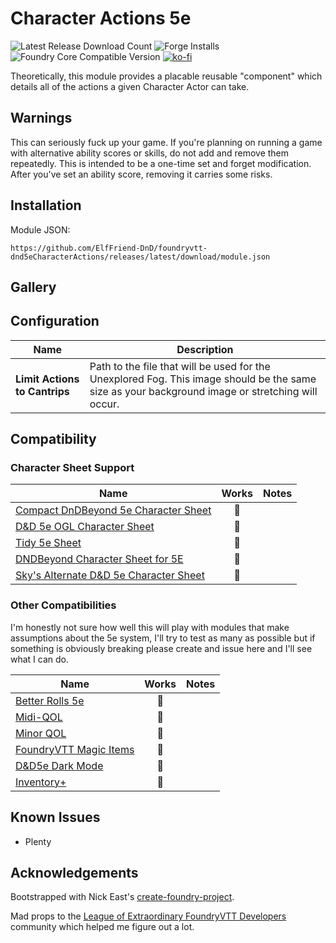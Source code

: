 # Character Actions 5e

![Latest Release Download Count](https://img.shields.io/badge/dynamic/json?label=Downloads@latest&query=assets%5B1%5D.download_count&url=https%3A%2F%2Fapi.github.com%2Frepos%2FElfFriend-DnD%2Ffoundryvtt-dnd5eCharacterActions%2Freleases%2Flatest)
![Forge Installs](https://img.shields.io/badge/dynamic/json?label=Forge%20Installs&query=package.installs&suffix=%25&url=https%3A%2F%2Fforge-vtt.com%2Fapi%2Fbazaar%2Fpackage%2Fcharacter-actions-list-5e&colorB=4aa94a)
![Foundry Core Compatible Version](https://img.shields.io/badge/dynamic/json.svg?url=https%3A%2F%2Fraw.githubusercontent.com%2FElfFriend-DnD%2Ffoundryvtt-dnd5eCharacterActions%2Fmain%2Fsrc%2Fmodule.json&label=Foundry%20Version&query=$.compatibleCoreVersion&colorB=orange)
[![ko-fi](https://img.shields.io/badge/-buy%20me%20a%20coke-%23FF5E5B)](https://ko-fi.com/elffriend)


Theoretically, this module provides a placable reusable "component" which details all of the actions a given Character Actor can take.

## Warnings

This can seriously fuck up your game. If you're planning on running a game with alternative ability scores or skills, do not add and remove them repeatedly. This is intended to be a one-time set and forget modification. After you've set an ability score, removing it carries some risks.


## Installation

Module JSON:

```
https://github.com/ElfFriend-DnD/foundryvtt-dnd5eCharacterActions/releases/latest/download/module.json
```

## Gallery


## Configuration

| **Name**                      | Description                                                                                                                                      |
| ----------------------------- | ------------------------------------------------------------------------------------------------------------------------------------------------ |
| **Limit Actions to Cantrips** | Path to the file that will be used for the Unexplored Fog. This image should be the same size as your background image or stretching will occur. |


## Compatibility

### Character Sheet Support
| **Name**                                                                                                 |  Works  | Notes |
| -------------------------------------------------------------------------------------------------------- | :-----: | ----- |
| [Compact DnDBeyond 5e Character Sheet](https://github.com/ElfFriend-DnD/foundryvtt-compactBeyond5eSheet) | :shrug: |       |
| [D&D 5e OGL Character Sheet](https://github.com/ElfFriend-DnD/foundryvtt-5eOGLCharacterSheet)            | :shrug: |       |
| [Tidy 5e Sheet](https://github.com/sdenec/tidy5e-sheet)                                                  | :shrug: |       |
| [DNDBeyond Character Sheet for 5E](https://gitlab.com/riccisi/foundryvtt-magic-items)                    | :shrug: |       |
| [Sky's Alternate D&D 5e Character Sheet](https://github.com/Sky-Captain-13/foundry/tree/master/alt5e)    | :shrug: |       |


### Other Compatibilities

I'm honestly not sure how well this will play with modules that make assumptions about the 5e system, I'll try to test as many as possible but if something is obviously breaking please create and issue here and I'll see what I can do.

| **Name**                                                                    |  Works  | Notes |
| --------------------------------------------------------------------------- | :-----: | ----- |
| [Better Rolls 5e](https://github.com/RedReign/FoundryVTT-BetterRolls5e)     | :shrug: |       |
| [Midi-QOL](https://gitlab.com/tposney/midi-qol)                             | :shrug: |       |
| [Minor QOL](https://gitlab.com/tposney/minor-qol)                           | :shrug: |       |
| [FoundryVTT Magic Items](https://gitlab.com/riccisi/foundryvtt-magic-items) | :shrug: |       |
| [D&D5e Dark Mode](https://github.com/Stryxin/dnd5edark-foundryvtt)          | :shrug: |       |
| [Inventory+](https://github.com/syl3r86/inventory-plus)                     | :shrug: |       |

## Known Issues

- Plenty

## Acknowledgements

Bootstrapped with Nick East's [create-foundry-project](https://gitlab.com/foundry-projects/foundry-pc/create-foundry-project).

Mad props to the [League of Extraordinary FoundryVTT Developers](https://forums.forge-vtt.com/c/package-development/11) community which helped me figure out a lot.
